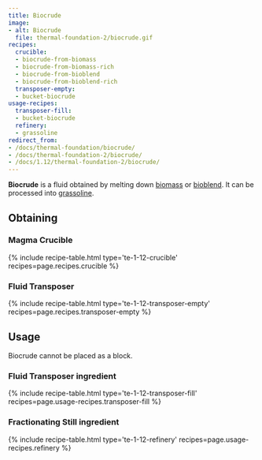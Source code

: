 ```yaml
---
title: Biocrude
image:
- alt: Biocrude
  file: thermal-foundation-2/biocrude.gif
recipes:
  crucible:
  - biocrude-from-biomass
  - biocrude-from-biomass-rich
  - biocrude-from-bioblend
  - biocrude-from-bioblend-rich
  transposer-empty:
  - bucket-biocrude
usage-recipes:
  transposer-fill:
  - bucket-biocrude
  refinery:
  - grassoline
redirect_from:
- /docs/thermal-foundation/biocrude/
- /docs/thermal-foundation-2/biocrude/
- /docs/1.12/thermal-foundation-2/biocrude/
---
```


**Biocrude** is a fluid obtained by melting down
[biomass](/docs/1.12/thermal-foundation/pulped-biomass/) or
[bioblend](/docs/1.12/thermal-foundation/pulped-bioblend/). It can be processed into
[grassoline](/docs/1.12/thermal-foundation/grassoline/).


Obtaining
---------

### Magma Crucible
{% include recipe-table.html type='te-1-12-crucible' recipes=page.recipes.crucible %}

### Fluid Transposer
{% include recipe-table.html type='te-1-12-transposer-empty' recipes=page.recipes.transposer-empty %}


Usage
-----

Biocrude cannot be placed as a block.

### Fluid Transposer ingredient
{% include recipe-table.html type='te-1-12-transposer-fill' recipes=page.usage-recipes.transposer-fill %}

### Fractionating Still ingredient
{% include recipe-table.html type='te-1-12-refinery' recipes=page.usage-recipes.refinery %}
